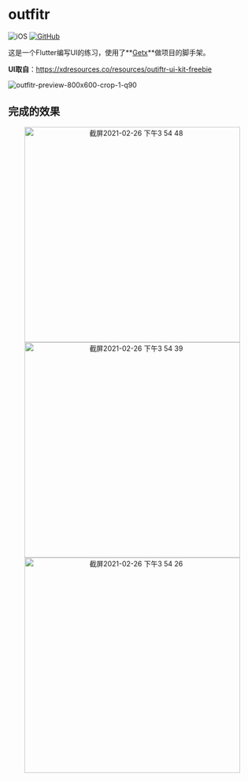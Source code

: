 # outfitr

![iOS](https://img.shields.io/badge/iOS-13%20-blue)
[![GitHub](https://img.shields.io/github/stars/nasawz/outfitr_flutter_ui?style=social)](https://img.shields.io/github/stars/nasawz/outfitr_flutter_ui?style=social)



这是一个Flutter编写UI的练习，使用了**[Getx](https://github.com/jonataslaw/getx/blob/master/README.zh-cn.md)**做项目的脚手架。



**UI取自**：https://xdresources.co/resources/outiftr-ui-kit-freebie


![outfitr-preview-800x600-crop-1-q90](https://user-images.githubusercontent.com/372910/109272793-51ca6b80-784c-11eb-8c38-d206d4a0962d.png)



## 完成的效果


<p align="center">
<img width="438" alt="截屏2021-02-26 下午3 54 48" src="https://user-images.githubusercontent.com/372910/109272682-319aac80-784c-11eb-84b6-faa4094652a7.png">
<img width="438" alt="截屏2021-02-26 下午3 54 39" src="https://user-images.githubusercontent.com/372910/109272703-365f6080-784c-11eb-9fbb-98b5deaf7edc.png">
<img width="438" alt="截屏2021-02-26 下午3 54 26" src="https://user-images.githubusercontent.com/372910/109272709-38292400-784c-11eb-82c6-4b1b6b096ec1.png">
</p>
